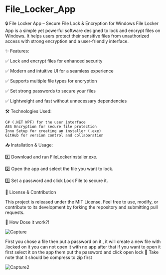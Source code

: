 # File_Locker_App
🔒 File Locker App – Secure File Lock &amp; Encryption for Windows  File Locker App is a simple yet powerful software designed to lock and encrypt files on Windows. It helps users protect their sensitive files from unauthorized access with strong encryption and a user-friendly interface.


✨ Features:

✅ Lock and encrypt files for enhanced security

✅ Modern and intuitive UI for a seamless experience

✅ Supports multiple file types for encryption

✅ Set strong passwords to secure your files

✅ Lightweight and fast without unnecessary dependencies

🛠️ Technologies Used:

    C# (.NET WPF) for the user interface
    AES Encryption for secure file protection
    Inno Setup for creating an installer (.exe)
    GitHub for version control and collaboration

📥 Installation & Usage:

1️⃣ Download and run FileLockerInstaller.exe.

2️⃣ Open the app and select the file you want to lock.

3️⃣ Set a password and click Lock File to secure it.

📌 License & Contribution

This project is released under the MIT License. Feel free to use, modify, or contribute to its development by forking the repository and submitting pull requests.

📌 How Dose it work?!

![Capture](https://github.com/user-attachments/assets/d4a6a17d-12f5-4f09-be79-89c015cd7e4d)

First you chose a file then put a password on it , it will create a new file with .locked on it you can not open it with no app after that if you want to open it first select it on the app them put the password and click open lock
📌 Take note that it should be compress to zip first

![Capture2](https://github.com/user-attachments/assets/65a1908e-f072-4d54-9228-1d43513ca76e)




